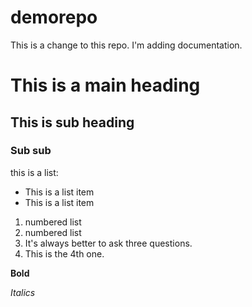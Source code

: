 # demorepo

This is a change to this repo. I'm adding documentation.

# This is a main heading
## This is sub heading
### Sub sub

this is a list:
* This is a list item
* This is a list item

1. numbered list
2. numbered list
3. It's always better to ask three questions.
4. This is the 4th one.

**Bold**

*Italics*
